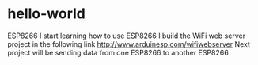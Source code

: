 # hello-world
ESP8266 
I start learning how to use ESP8266
I build the WiFi web server project in the following link 
http://www.arduinesp.com/wifiwebserver
Next project will be sending data from one ESP8266 to another ESP8266
